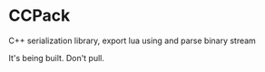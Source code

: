 # CCPack
C++ serialization library, export lua using and parse binary stream


It's being built. Don't pull.

